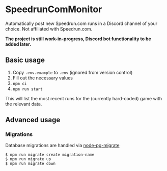 # SpeedrunComMonitor

Automatically post new Speedrun.com runs in a Discord channel of your choice. Not affiliated with Speedrun.com.

**The project is still work-in-progress, Discord bot functionality to be added later.**

## Basic usage

1. Copy `.env.example` to `.env` (ignored from version control)
2. Fill out the necessary values
3. `npm ci`
4. `npm run start`

This will list the most recent runs for the (currently hard-coded) game with the relevant data.

## Advanced usage

### Migrations

Database migrations are handled via [node-pg-migrate]

```
$ npm run migrate create migration-name
$ npm run migrate up
$ npm run migrate down
```

[node-pg-migrate]: https://www.npmjs.com/package/node-pg-migrate
